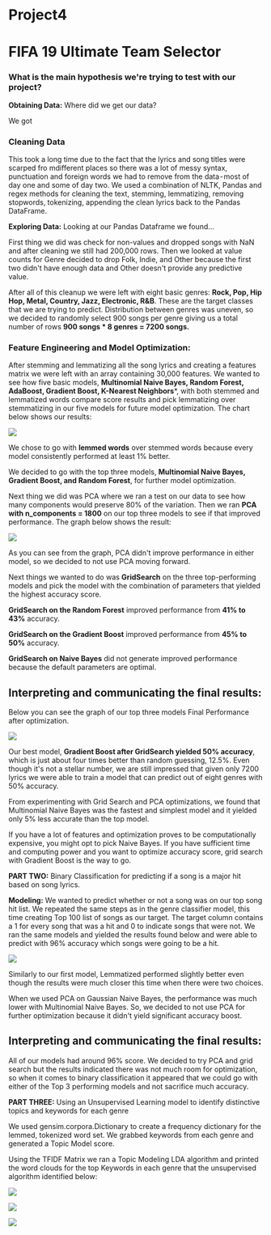 # Project4 

# FIFA 19 Ultimate Team Selector

### What is the main hypothesis we're trying to test with our project?

**Obtaining Data:** Where did we get our data?

We got 
### Cleaning Data

This took a long time due to the fact that the lyrics and song titles were scarped fro mdifferent places so there was a lot of messy syntax, punctuation and foreign words we had to remove from the data - most of day one and some of day two.
We used a combination of  NLTK, Pandas and regex methods for cleaning the text, stemming, lemmatizing, removing stopwords, tokenizing, appending the clean lyrics back to the Pandas DataFrame.

**Exploring Data:** Looking at our Pandas Dataframe we found…

First thing we did was check for non-values and dropped songs with NaN and after cleaning we still had 200,000 rows.
Then we looked at value counts for Genre decided to drop Folk, Indie, and Other because the first two didn't have enough data and Other doesn't provide any predictive value.

After all of this cleanup we were left with eight basic genres: **Rock, Pop, Hip Hop, Metal, Country, Jazz, Electronic, R&B**. These are the target classes that we are trying to predict.
Distribution between genres was uneven, so we decided to randomly select 900 songs per genre giving us a total number of rows **900 songs * 8 genres = 7200 songs.**

### Feature Engineering and Model Optimization:

After stemming and lemmatizing all the song lyrics and creating a features matrix we were left with an array containing 30,000 features.
We wanted to see how five basic models, **Multinomial Naive Bayes, Random Forest, AdaBoost, Gradient Boost, K-Nearest Neighbors***, with both stemmed and lemmatized words compare score results and pick lemmatizing over stemmatizing in our five models for future model optimization. The chart below shows our results:

![](https://github.com/Botafogo1894/Project3/blob/master/basic%205%20models.png)

We chose to go with **lemmed words** over stemmed words because every model consistently performed at least 1% better.

We decided to go with the top three models, **Multinomial Naive Bayes, Gradient Boost, and Random Forest**, for further model optimization.

Next thing we did was PCA where we ran a test on our data to see how many components would preserve 80% of the variation.
Then we ran **PCA with n_components = 1800** on our top three models to see if that improved performance. The graph below shows the result:

![](https://github.com/Botafogo1894/Project3/blob/master/PCA%20for%20part%201.png)

As you can see from the graph, PCA didn't improve performance in either model, so we decided to not use PCA moving forward.

Next things we wanted to do was **GridSearch** on the three top-performing models and pick the model with the combination of parameters that yielded the highest accuracy score.

**GridSearch on the Random Forest** improved performance from **41% to 43%** accuracy.

**GridSearch on the Gradient Boost** improved performance from **45% to 50%** accuracy.

**GridSearch on Naive Bayes** did not generate improved performance because the default parameters are optimal.

## Interpreting and communicating the final results:

Below you can see the graph of our top three models Final Performance after optimization.

![](https://github.com/Botafogo1894/Project3/blob/master/top%203%20models.png)

Our best model, **Gradient Boost after GridSearch yielded 50% accuracy**, which is just about four times better than random guessing, 12.5%. Even though it's not a stellar number, we are still impressed that given only 7200 lyrics we were able to train a model that can predict out of eight genres with 50% accuracy.

From experimenting with Grid Search and PCA optimizations, we found that Multinomial Naive Bayes was the fastest and simplest model and it yielded only 5% less accurate than the top model.

If you have a lot of features and optimization proves to be computationally expensive, you might opt to pick Naive Bayes. If you have sufficient time and computing power and you want to optimize accuracy score, grid search with Gradient Boost is the way to go.

**PART TWO:** Binary Classification for predicting if a song is a major hit based on song lyrics.

**Modeling:** We wanted to predict whether or not a song was on our top song hit list. We repeated the same steps as in the genre classifier model, this time creating Top 100 list of songs as our target. The target column contains a 1 for every song that was a hit and 0 to indicate songs that were not. We ran the same models and yielded the results found below and were able to predict with 96% accuracy which songs were going to be a hit.

![](https://github.com/Botafogo1894/Project3/blob/master/basic%205%20for%20binary%20problem.png)

Similarly to our first model, Lemmatized performed slightly better even though the results were much closer this time when there were two choices.

When we used PCA on Gaussian Naive Bayes, the performance was much lower with Multinomial Naive Bayes. So, we decided to not use PCA for further optimization because it didn't yield significant accuracy boost.

## Interpreting and communicating the final results:

All of our models had around 96% score. We decided to try PCA and grid search but the results indicated there was not much room for optimization, so when it comes to binary classification it appeared that we could go with either of the Top 3 performing models and not sacrifice much accuracy.

**PART THREE:** Using an Unsupervised Learning model to identify distinctive topics and keywords for each genre

We used gensim.corpora.Dictionary to create a frequency dictionary for the lemmed, tokenized word set. We grabbed keywords from each genre and generated a Topic Model score.

Using the TFIDF Matrix we ran a Topic Modeling LDA algorithm and printed the word clouds for the top Keywords in each genre that the unsupervised algorithm identified below:

![](https://github.com/Botafogo1894/Project3/blob/master/Pop_n_Metal.png)

![](https://github.com/Botafogo1894/Project3/blob/master/Jazz_n_rock.png)

![](https://github.com/Botafogo1894/Project3/blob/master/rnb_n_hip.png)
